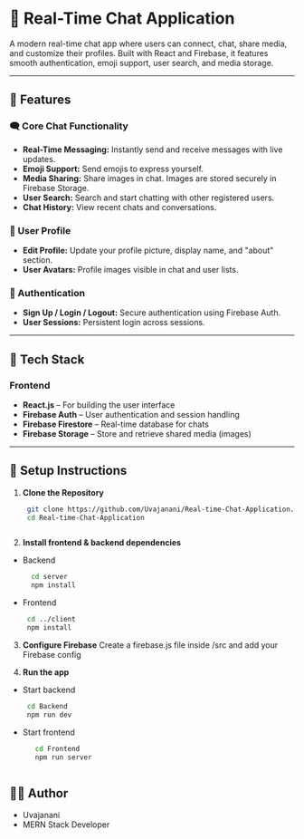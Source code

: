 # 💬 Real-Time Chat Application

A modern real-time chat app where users can connect, chat, share media, and customize their profiles. Built with React and Firebase, it features smooth authentication, emoji support, user search, and media storage.

---

## 🚀 Features

### 🗨️ Core Chat Functionality
- **Real-Time Messaging:** Instantly send and receive messages with live updates.
- **Emoji Support:** Send emojis to express yourself.
- **Media Sharing:** Share images in chat. Images are stored securely in Firebase Storage.
- **User Search:** Search and start chatting with other registered users.
- **Chat History:** View recent chats and conversations.

### 👤 User Profile
- **Edit Profile:** Update your profile picture, display name, and "about" section.
- **User Avatars:** Profile images visible in chat and user lists.

### 🔐 Authentication
- **Sign Up / Login / Logout:** Secure authentication using Firebase Auth.
- **User Sessions:** Persistent login across sessions.

---

## 🧰 Tech Stack

### Frontend
- **React.js** – For building the user interface
- **Firebase Auth** – User authentication and session handling
- **Firebase Firestore** – Real-time database for chats
- **Firebase Storage** – Store and retrieve shared media (images)

---



## 🔧 Setup Instructions

1. **Clone the Repository**
   ```bash
    git clone https://github.com/Uvajanani/Real-time-Chat-Application.git
    cd Real-time-Chat-Application

   

2. **Install frontend & backend dependencies**

- Backend
  ```bash
    cd server
    npm install

- Frontend
  ```bash
   cd ../client
   npm install

3. **Configure Firebase**
 Create a firebase.js file inside /src and add your Firebase config


4. **Run the app**

- Start backend
  ```bash
   cd Backend
   npm run dev

- Start frontend
   ```bash
      cd Frontend
      npm run server



## 🧑‍💻 Author

- Uvajanani
- MERN Stack Developer
